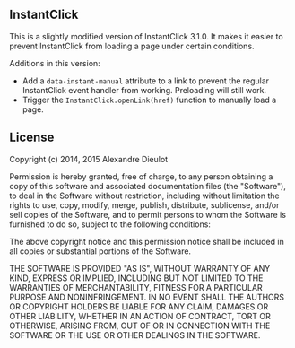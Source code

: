 InstantClick
---

This is a slightly modified version of InstantClick 3.1.0. It makes it easier to prevent InstantClick from loading a page under certain conditions.

Additions in this version:
- Add a `data-instant-manual` attribute to a link to prevent the regular InstantClick event handler from working. Preloading will still work.
- Trigger the `InstantClick.openLink(href)` function to manually load a page. 

License
---
Copyright (c) 2014, 2015 Alexandre Dieulot

Permission is hereby granted, free of charge, to any person obtaining a copy of this software and associated documentation files (the "Software"), to deal in the Software without restriction, including without limitation the rights to use, copy, modify, merge, publish, distribute, sublicense, and/or sell copies of the Software, and to permit persons to whom the Software is furnished to do so, subject to the following conditions:

The above copyright notice and this permission notice shall be included in all copies or substantial portions of the Software.

THE SOFTWARE IS PROVIDED "AS IS", WITHOUT WARRANTY OF ANY KIND, EXPRESS OR IMPLIED, INCLUDING BUT NOT LIMITED TO THE WARRANTIES OF MERCHANTABILITY, FITNESS FOR A PARTICULAR PURPOSE AND NONINFRINGEMENT. IN NO EVENT SHALL THE AUTHORS OR COPYRIGHT HOLDERS BE LIABLE FOR ANY CLAIM, DAMAGES OR OTHER LIABILITY, WHETHER IN AN ACTION OF CONTRACT, TORT OR OTHERWISE, ARISING FROM, OUT OF OR IN CONNECTION WITH THE SOFTWARE OR THE USE OR OTHER DEALINGS IN THE SOFTWARE.
